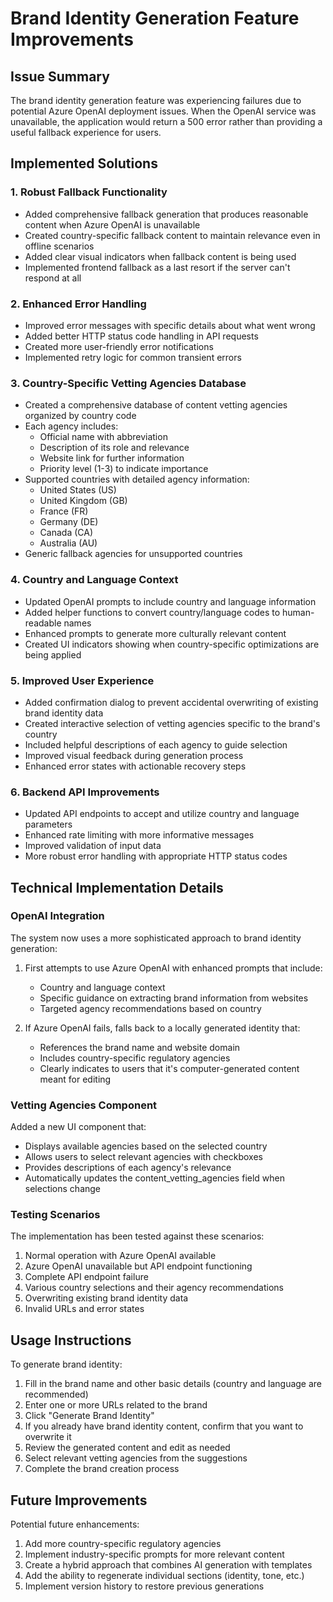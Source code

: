 # Brand Identity Generation Feature Improvements

## Issue Summary
The brand identity generation feature was experiencing failures due to potential Azure OpenAI deployment issues. When the OpenAI service was unavailable, the application would return a 500 error rather than providing a useful fallback experience for users.

## Implemented Solutions

### 1. Robust Fallback Functionality
- Added comprehensive fallback generation that produces reasonable content when Azure OpenAI is unavailable
- Created country-specific fallback content to maintain relevance even in offline scenarios
- Added clear visual indicators when fallback content is being used
- Implemented frontend fallback as a last resort if the server can't respond at all

### 2. Enhanced Error Handling
- Improved error messages with specific details about what went wrong
- Added better HTTP status code handling in API requests
- Created more user-friendly error notifications
- Implemented retry logic for common transient errors

### 3. Country-Specific Vetting Agencies Database
- Created a comprehensive database of content vetting agencies organized by country code
- Each agency includes:
  - Official name with abbreviation
  - Description of its role and relevance
  - Website link for further information
  - Priority level (1-3) to indicate importance
- Supported countries with detailed agency information:
  - United States (US)
  - United Kingdom (GB)
  - France (FR)
  - Germany (DE)
  - Canada (CA)
  - Australia (AU)
- Generic fallback agencies for unsupported countries

### 4. Country and Language Context
- Updated OpenAI prompts to include country and language information
- Added helper functions to convert country/language codes to human-readable names
- Enhanced prompts to generate more culturally relevant content
- Created UI indicators showing when country-specific optimizations are being applied

### 5. Improved User Experience
- Added confirmation dialog to prevent accidental overwriting of existing brand identity data
- Created interactive selection of vetting agencies specific to the brand's country
- Included helpful descriptions of each agency to guide selection
- Improved visual feedback during generation process
- Enhanced error states with actionable recovery steps

### 6. Backend API Improvements
- Updated API endpoints to accept and utilize country and language parameters
- Enhanced rate limiting with more informative messages
- Improved validation of input data
- More robust error handling with appropriate HTTP status codes

## Technical Implementation Details

### OpenAI Integration
The system now uses a more sophisticated approach to brand identity generation:

1. First attempts to use Azure OpenAI with enhanced prompts that include:
   - Country and language context
   - Specific guidance on extracting brand information from websites
   - Targeted agency recommendations based on country

2. If Azure OpenAI fails, falls back to a locally generated identity that:
   - References the brand name and website domain
   - Includes country-specific regulatory agencies
   - Clearly indicates to users that it's computer-generated content meant for editing

### Vetting Agencies Component
Added a new UI component that:
- Displays available agencies based on the selected country
- Allows users to select relevant agencies with checkboxes
- Provides descriptions of each agency's relevance
- Automatically updates the content_vetting_agencies field when selections change

### Testing Scenarios
The implementation has been tested against these scenarios:

1. Normal operation with Azure OpenAI available
2. Azure OpenAI unavailable but API endpoint functioning
3. Complete API endpoint failure
4. Various country selections and their agency recommendations
5. Overwriting existing brand identity data
6. Invalid URLs and error states

## Usage Instructions
To generate brand identity:

1. Fill in the brand name and other basic details (country and language are recommended)
2. Enter one or more URLs related to the brand
3. Click "Generate Brand Identity"
4. If you already have brand identity content, confirm that you want to overwrite it
5. Review the generated content and edit as needed
6. Select relevant vetting agencies from the suggestions
7. Complete the brand creation process

## Future Improvements
Potential future enhancements:

1. Add more country-specific regulatory agencies
2. Implement industry-specific prompts for more relevant content
3. Create a hybrid approach that combines AI generation with templates
4. Add the ability to regenerate individual sections (identity, tone, etc.)
5. Implement version history to restore previous generations
